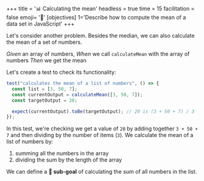 +++
title = '📊 Calculating the mean'
headless = true
time = 15
facilitation = false
emoji= '🧩'
[objectives]
1='Describe how to compute the mean of a data set in JavaScript'
+++

Let's consider another problem.
Besides the median, we can also calculate the mean of a set of numbers.

_Given_ an array of numbers,
_When_ we call `calculateMean` with the array of numbers
_Then_ we get the mean

Let's create a test to check its functionality:

```js
test("calculates the mean of a list of numbers", () => {
  const list = [3, 50, 7];
  const currentOutput = calculateMean([3, 50, 7]);
  const targetOutput = 20;

  expect(currentOutput).toBe(targetOutput); // 20 is (3 + 50 + 7) / 3
});
```

In this test, we're checking we get a value of `20` by adding together `3 + 50 + 7` and then dividing by the number of items (`3`). We calculate the mean of a list of numbers by:

1. summing all the numbers in the array
2. dividing the sum by the length of the array

We can define a **🎯 sub-goal** of calculating the sum of all numbers in the list.
